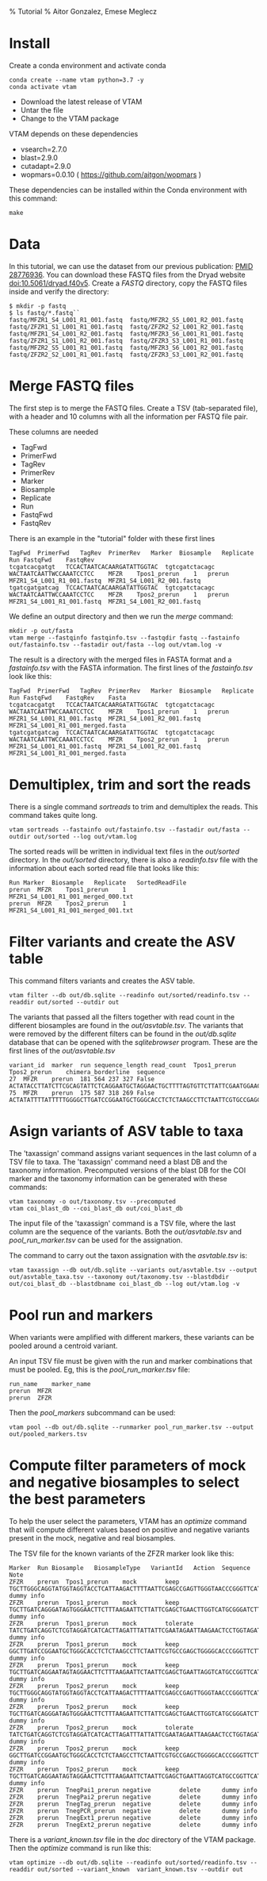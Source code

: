 % Tutorial
% Aitor Gonzalez, Emese Meglecz

# Install

Create a conda environment and activate conda

~~~
conda create --name vtam python=3.7 -y
conda activate vtam
~~~

- Download the latest release of VTAM
- Untar the file
- Change to the VTAM package

VTAM depends on these dependencies

* vsearch=2.7.0
* blast=2.9.0
* cutadapt=2.9.0
* wopmars=0.0.10 ( https://github.com/aitgon/wopmars )

These dependencies can be installed within the Conda environment with this command:

~~~
make
~~~

# Data

In this tutorial, we can use the dataset from our previous publication: [PMID 28776936](https://pubmed.ncbi.nlm.nih.gov/28776936). 
You can download these FASTQ files from the Dryad website [doi:10.5061/dryad.f40v5](https://datadryad.org/stash/dataset/doi:10.5061/dryad.f40v5).
Create a *FASTQ* directory, copy the FASTQ files inside and verify the directory:

~~~
$ mkdir -p fastq
$ ls fastq/*.fastq``
fastq/MFZR1_S4_L001_R1_001.fastq  fastq/MFZR2_S5_L001_R2_001.fastq  fastq/ZFZR1_S1_L001_R1_001.fastq  fastq/ZFZR2_S2_L001_R2_001.fastq
fastq/MFZR1_S4_L001_R2_001.fastq  fastq/MFZR3_S6_L001_R1_001.fastq  fastq/ZFZR1_S1_L001_R2_001.fastq  fastq/ZFZR3_S3_L001_R1_001.fastq
fastq/MFZR2_S5_L001_R1_001.fastq  fastq/MFZR3_S6_L001_R2_001.fastq  fastq/ZFZR2_S2_L001_R1_001.fastq  fastq/ZFZR3_S3_L001_R2_001.fastq
~~~

# Merge FASTQ files

The first step is to merge the FASTQ files.
Create a TSV (tab-separated file), with a header and 10 columns with all the information per FASTQ file pair.

These columns are needed

- TagFwd
- PrimerFwd
- TagRev
- PrimerRev
- Marker
- Biosample
- Replicate
- Run
- FastqFwd
- FastqRev

There is an example in the "tutorial" folder with these first lines

~~~
TagFwd	PrimerFwd	TagRev	PrimerRev	Marker	Biosample	Replicate	Run	FastqFwd	FastqRev
tcgatcacgatgt	TCCACTAATCACAARGATATTGGTAC	tgtcgatctacagc	WACTAATCAATTWCCAAATCCTCC	MFZR	Tpos1_prerun	1	prerun	MFZR1_S4_L001_R1_001.fastq	MFZR1_S4_L001_R2_001.fastq
tgatcgatgatcag	TCCACTAATCACAARGATATTGGTAC	tgtcgatctacagc	WACTAATCAATTWCCAAATCCTCC	MFZR	Tpos2_prerun	1	prerun	MFZR1_S4_L001_R1_001.fastq	MFZR1_S4_L001_R2_001.fastq
~~~

We define an output directory and then we run the *merge* command:

~~~
mkdir -p out/fasta
vtam merge --fastqinfo fastqinfo.tsv --fastqdir fastq --fastainfo out/fastainfo.tsv --fastadir out/fasta --log out/vtam.log -v
~~~

The result is a directory with the merged files in FASTA format and a *fastainfo.tsv* with the FASTA information.
The first lines of the *fastainfo.tsv* look like this:

~~~
TagFwd	PrimerFwd	TagRev	PrimerRev	Marker	Biosample	Replicate	Run	FastqFwd	FastqRev	Fasta
tcgatcacgatgt	TCCACTAATCACAARGATATTGGTAC	tgtcgatctacagc	WACTAATCAATTWCCAAATCCTCC	MFZR	Tpos1_prerun	1	prerun	MFZR1_S4_L001_R1_001.fastq	MFZR1_S4_L001_R2_001.fastq	MFZR1_S4_L001_R1_001_merged.fasta
tgatcgatgatcag	TCCACTAATCACAARGATATTGGTAC	tgtcgatctacagc	WACTAATCAATTWCCAAATCCTCC	MFZR	Tpos2_prerun	1	prerun	MFZR1_S4_L001_R1_001.fastq	MFZR1_S4_L001_R2_001.fastq	MFZR1_S4_L001_R1_001_merged.fasta
~~~

# Demultiplex, trim and sort the reads

There is a single command *sortreads* to trim and demultiplex the reads.
This command takes quite long.

~~~
vtam sortreads --fastainfo out/fastainfo.tsv --fastadir out/fasta --outdir out/sorted --log out/vtam.log
~~~

The sorted reads will be written in individual text files in the *out/sorted* directory.
In the *out/sorted* directory, there is also a *readinfo.tsv* file with the information about each sorted read file that looks like this:

~~~
Run	Marker	Biosample	Replicate	SortedReadFile
prerun	MFZR	Tpos1_prerun	1	MFZR1_S4_L001_R1_001_merged_000.txt
prerun	MFZR	Tpos2_prerun	1	MFZR1_S4_L001_R1_001_merged_001.txt
~~~

# Filter variants and create the ASV table

This command filters variants and creates the ASV table. 

~~~
vtam filter --db out/db.sqlite --readinfo out/sorted/readinfo.tsv --readdir out/sorted --outdir out
~~~

The variants that passed all the filters together with read count in the different biosamples are found in the *out/asvtable.tsv*. 
The variants that were removed by the different filters can be found in the *out/db.sqlite* database that can be opened with the *sqlitebrowser* program.
These are the first lines of the *out/asvtable.tsv*

~~~
variant_id	marker	run	sequence_length	read_count	Tpos1_prerun	Tpos2_prerun	chimera_borderline	sequence
27	MFZR	prerun	181	564	237	327	False	ACTATACCTTATCTTCGCAGTATTCTCAGGAATGCTAGGAACTGCTTTTAGTGTTCTTATTCGAATGGAACTAACATCTCCAGGTGTACAATACCTACAGGGAAACCACCAACTTTACAATGTAATCATTACAGCTCACGCATTCCTAATGATCTTTTTCATGGTTATGCCAGGACTTGTT
75	MFZR	prerun	175	587	318	269	False	ACTATATTTTATTTTTGGGGCTTGATCCGGAATGCTGGGCACCTCTCTAAGCCTTCTAATTCGTGCCGAGCTGGGGCACCCGGGTTCTTTAATTGGCGACGATCAAATTTACAATGTAATCGTCACAGCCCATGCTTTTATTATGATTTTTTTCATGGTTATGCCTATTATAATC
~~~

# Asign variants of ASV table to taxa

The 'taxassign' command assigns variant sequences in the last column of a TSV file to taxa. The 'taxassign' command need a blast DB and the taxonomy information. Precomputed versions of the blast DB for the COI marker and the taxonomy information can be generated with these commands:

~~~
vtam taxonomy -o out/taxonomy.tsv --precomputed
vtam coi_blast_db --coi_blast_db out/coi_blast_db
~~~

The input file of the 'taxassign' command is a TSV file, where the last column are the sequence of the variants. Both the *out/asvtable.tsv* and *pool_run_marker.tsv* can be used for the assignation.

The command to carry out the taxon assignation with the *asvtable.tsv* is:

~~~
vtam taxassign --db out/db.sqlite --variants out/asvtable.tsv --output out/asvtable_taxa.tsv --taxonomy out/taxonomy.tsv --blastdbdir out/coi_blast_db --blastdbname coi_blast_db --log out/vtam.log -v
~~~

# Pool run and markers

When variants were amplified with different markers, these variants can be pooled around a centroid variant.

An input TSV file must be given with the run and marker combinations that must be pooled. Eg, this is the *pool_run_marker.tsv* file:

~~~
run_name	marker_name
prerun	MFZR
prerun	ZFZR
~~~

Then the *pool_markers* subcommand can be used:

~~~
vtam pool --db out/db.sqlite --runmarker pool_run_marker.tsv --output out/pooled_markers.tsv
~~~

# Compute filter parameters of mock and negative biosamples to select the best parameters

To help the user select the parameters, VTAM has an *optimize* command that will compute different values based on positive and negative variants present in the mock, negative and real biosamples.

The TSV file for the known variants of the ZFZR marker look like this:

~~~
Marker	Run	Biosample	BiosampleType	VariantId	Action	Sequence	Note
ZFZR	prerun	Tpos1_prerun	mock		keep	TGCTTGGGCAGGTATGGTAGGTACCTCATTAAGACTTTTAATTCGAGCCGAGTTGGGTAACCCGGGTTCATTAATTGGGGACGATCAAATTTATAACGTAATCGTAACTGCTCATGCCTTTATTATGATTTTTTTTATAGTGATACCTATTATAATT	dummy info
ZFZR	prerun	Tpos1_prerun	mock		keep	TGCTTGATCAGGGATAGTGGGAACTTCTTTAAGAATTCTTATTCGAGCTGAACTTGGTCATGCGGGATCTTTAATCGGAGACGATCAAATTTACAATGTAATTGTTACTGCACACGCCTTTGTAATAATTTTTTTTATAGTTATACCTATTTTAATT	dummy info
ZFZR	prerun	Tpos1_prerun	mock		tolerate	TATCTGATCAGGTCTCGTAGGATCATCACTTAGATTTATTATTCGAATAGAATTAAGAACTCCTGGTAGATTTATTGGCAACGACCAAATTTATAACGTAATTGTTACATCTCATGCATTTATTATAATTTTTTTTATAGTTATACCAATCATAATT	dummy info
ZFZR	prerun	Tpos1_prerun	mock		keep	GGCTTGATCCGGAATGCTGGGCACCTCTCTAAGCCTTCTAATTCGTGCCGAGCTGGGGCACCCGGGTTCTTTAATTGGCGACGATCAAATTTACAATGTAATCGTCACAGCCCATGCTTTTATTATGATTTTTTTCATGGTTATGCCTATTATAATC	dummy info
ZFZR	prerun	Tpos1_prerun	mock		keep	TGCTTGATCAGGAATAGTAGGAACTTCTTTAAGAATTCTAATTCGAGCTGAATTAGGTCATGCCGGTTCATTAATTGGAGATGATCAAATTTATAATGTAATTGTAACTGCTCATGCTTTTGTAATAATTTTCTTTATAGTTATACCTATTTTAATT	dummy info
ZFZR	prerun	Tpos2_prerun	mock		keep	TGCTTGGGCAGGTATGGTAGGTACCTCATTAAGACTTTTAATTCGAGCCGAGTTGGGTAACCCGGGTTCATTAATTGGGGACGATCAAATTTATAACGTAATCGTAACTGCTCATGCCTTTATTATGATTTTTTTTATAGTGATACCTATTATAATT	dummy info
ZFZR	prerun	Tpos2_prerun	mock		keep	TGCTTGATCAGGGATAGTGGGAACTTCTTTAAGAATTCTTATTCGAGCTGAACTTGGTCATGCGGGATCTTTAATCGGAGACGATCAAATTTACAATGTAATTGTTACTGCACACGCCTTTGTAATAATTTTTTTTATAGTTATACCTATTTTAATT	dummy info
ZFZR	prerun	Tpos2_prerun	mock		tolerate	TATCTGATCAGGTCTCGTAGGATCATCACTTAGATTTATTATTCGAATAGAATTAAGAACTCCTGGTAGATTTATTGGCAACGACCAAATTTATAACGTAATTGTTACATCTCATGCATTTATTATAATTTTTTTTATAGTTATACCAATCATAATT	dummy info
ZFZR	prerun	Tpos2_prerun	mock		keep	GGCTTGATCCGGAATGCTGGGCACCTCTCTAAGCCTTCTAATTCGTGCCGAGCTGGGGCACCCGGGTTCTTTAATTGGCGACGATCAAATTTACAATGTAATCGTCACAGCCCATGCTTTTATTATGATTTTTTTCATGGTTATGCCTATTATAATC	dummy info
ZFZR	prerun	Tpos2_prerun	mock		keep	TGCTTGATCAGGAATAGTAGGAACTTCTTTAAGAATTCTAATTCGAGCTGAATTAGGTCATGCCGGTTCATTAATTGGAGATGATCAAATTTATAATGTAATTGTAACTGCTCATGCTTTTGTAATAATTTTCTTTATAGTTATACCTATTTTAATT	dummy info
ZFZR	prerun	TnegPai1_prerun	negative		delete		dummy info
ZFZR	prerun	TnegPai2_prerun	negative		delete		dummy info
ZFZR	prerun	TnegTag_prerun	negative		delete		dummy info
ZFZR	prerun	TnegPCR_prerun	negative		delete		dummy info
ZFZR	prerun	TnegExt1_prerun	negative		delete		dummy info
ZFZR	prerun	TnegExt2_prerun	negative		delete		dummy info
~~~

There is a *variant_known.tsv* file in the *doc* directory of the VTAM package.
Then the *optimize* command is run like this:

~~~
vtam optimize --db out/db.sqlite --readinfo out/sorted/readinfo.tsv --readdir out/sorted --variant_known  variant_known.tsv --outdir out
~~~
